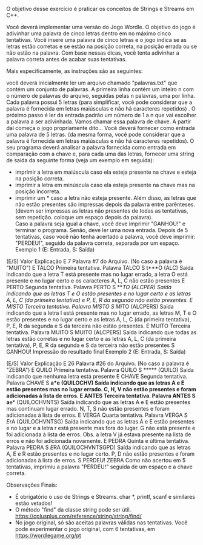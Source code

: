O objetivo desse exercício é praticar os conceitos de Strings e Streams em C++. 

Você deverá implementar uma versão do Jogo Wordle.  O objetivo do jogo é adivinhar uma palavra de cinco letras dentro em no máximo cinco tentativas. Você insere uma palavra de cinco letras e o jogo indica se as letras estão corretas e se estão na posição correta, na posição errada ou se não estão na palavra. Com base nessas dicas, você tenta adivinhar a palavra correta antes de acabar suas tentativas. 

Mais especificamente, as instruções são as seguintes: 

você deverá inicialmente ler um arquivo chamado "palavras.txt" que contém um conjunto de palavras. A primeira linha contém um inteiro n com o número de palavras do arquivo, seguidas pelas n palavras, uma por linha. Cada palavra possui 5 letras (para simplificar, você pode considerar que a palavra é fornecida em letras maiúsculas e não há caracteres repetidos) .
O próximo passo é ler da entrada padrão um número de 1 a n que vai escolher a palavra a ser adivinhada. Vamos chamar essa palavra de chave.
A partir daí começa o jogo propriamente dito... Você deverá fornecer como entrada uma palavra de 5 letras. (da mesma forma,  você pode considerar que a palavra é fornecida em letras maiúsculas e não há caracteres repetidos).
O seu programa deverá analisar a palavra fornecida como entrada em comparação com a chave e, para cada uma das letras, fornecer uma string de saída da seguinte forma (veja um exemplo em seguida):
- imprimir a letra em maiúscula caso ela esteja presente na chave e esteja na posição correta.
- imprimir a letra em minúscula caso ela esteja presente na chave mas na posição incorreta.
- imprimir um * caso a letra não esteja presente. Além disso, as letras que não estão presentes são impressas depois da palavra entre parênteses.
(devem ser impressas as letras não presentes de todas as tentativas, sem repetição. coloque um espaço depois da palavra).  
Caso a palavra seja igual a chave, você deve imprimir "GANHOU!" e terminar o programa. Senão, deve ler uma nova entrada.
Depois de 5 tentativas, caso você não tenha acertado a palavra, você deve imprimir: "PERDEU!", seguido da palavra correta, separada por um espaço.
Exemplo 1 (E: Entrada, S: Saída)

(E/S)	 Valor	 Explicação
E	7	Palavra #7 do Arquivo. (No caso a palavra é "MUITO")
E	TALCO	Primeira tentativa. Palavra TALCO
S	t***O (ALC)	Saída indicando que a letra T está presente mas no lugar errado, a letra O está presente e no lugar certo e
os caracteres A, L, C não estão presentes
E	PERTO	Segunda tentativa. Palavra PERTO
S	***TO (ALCPER)	Saída indicando que as letras T e O estão presentes e no lugar certo e as letras A, L, C (da primeira tentativa)
e P, E, R da segunda não estão presentes.
E	MISTO	Terceira tentativa. Palavra MISTO
S	Mi*TO (ALCPERS)	Saída indicando que a letra I está presente mas no lugar errado, as letras M, T e O estão presentes e no lugar
certo e as letras A, L, C (da primeira tentativa), P, E, R da segunda e S da terceira não estão presentes.
E	MUITO	Terceira tentativa. Palavra MUITO
S	MUITO (ALCPERS)	Saída indicando que todas as letras estão corretas e no lugar certo e as letras A, L, C (da primeira tentativa),
P, E, R da segunda e S da terceira não estão presentes
S	GANHOU!	Impressão do resultado final
Exemplo 2 (E: Entrada, S: Saída)

(E/S)	 Valor	 Explicação
E	26	Palavra #26 do Arquivo. (No caso a palavra é "ZEBRA")
E	QUILO	Primeira tentativa. Palavra QUILO
S	***** (QUILO)
Saída indicando que nenhuma letra está presente
E	CHAVE	Segunda tentativa. Palavra CHAVE
S	**a*e (QUILOCHV)	Saída indicando que as letras A e E estão presentes mas no lugar errado. C, H, V não estão presentes e foram adicionadas
à lista de erros.
E	ANTES	Terceira tentativa. Palavra ANTES
S	a**e* (QUILOCHVNTS)
Saída indicando que as letras A e E estão presentes mas continuam lugar errado. N, T, S não estão presentes e foram
adicionadas à lista de erros.
E	VERGA	Quarta tentativa. Palavra VERGA
S	*Er*A (QUILOCHVNTSG)
Saída indicando que as letras A e E estão presentes e no lugar e a letra r está presente mas fora do lugar. G não está
presente e foi adicionada à lista de erros. Obs. a letra V já estava presente na lista de erros e não foi adicionada novamente.
E	 PEDRA	Quinta e última tentativa. Palavra PEDRA
S	 *E*RA (QUILOCHVNTSGPD)	Saída indicando que as letras A, E e R estão presentes e no lugar certo. P, D  não estão presentes e foram
adicionadas à lista de erros.
S	PERDEU! ZEBRA
Como não acertou em 5 tentativas, imprimiu a palavra "PERDEU!" seguida de um espaço e a chave correta. 

Observações Finais:
- É obrigatório o uso de Strings e Streams. char *, printf, scanf e similares estão vetados!
- O método "find" da classe string pode ser útil. https://cplusplus.com/reference/string/string/find/
- No jogo original, só são aceitas palavras válidas nas tentativas. Você pode experimentar o jogo original, com 6 tentativas, em https://wordlegame.org/pt
